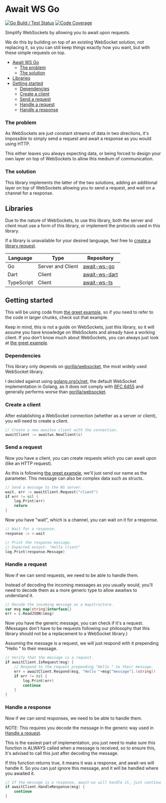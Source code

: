 # Await WS Go
[![Go Build / Test Status](https://github.com/VolticFroogo/await-ws-go/workflows/Go/badge.svg)](https://github.com/VolticFroogo/await-ws-go/actions?query=workflow%3AGo)
[![Code Coverage](https://codecov.io/gh/VolticFroogo/await-ws-go/branch/master/graph/badge.svg)](https://codecov.io/gh/VolticFroogo/await-ws-go)

Simplify WebSockets by allowing you to await upon requests.

We do this by building on top of an existing WebSocket solution, not replacing it,
so you can still keep things exactly how you want, but with these simple requests on top.

- [Await WS Go](#await-ws-go)
    - [The problem](#the-problem)
    - [The solution](#the-solution)
- [Libraries](#libraries)
- [Getting started](#getting-started)
    - [Dependencies](#dependencies)
    - [Create a client](#create-a-client)
    - [Send a request](#send-a-request)
    - [Handle a request](#handle-a-request)
    - [Handle a response](#handle-a-response)

### The problem

As WebSockets are just constant streams of data in two directions, it's impossible to
simply send a request and await a response as you would using HTTP.

This either leaves you always expecting data, or being forced to design your own
layer on top of WebSockets to allow this medium of communication.

### The solution

This library implements the latter of the two solutions, adding an additional layer on top
of WebSockets allowing you to send a request, and wait on a channel for a response.

## Libraries

Due to the nature of WebSockets, to use this library, both the server and client must use a form
of this library, or implement the protocols used in this library.

If a library is unavailable for your desired language, feel free to
[create a library request](https://github.com/VolticFroogo/await-ws-go/issues/new?labels=enhancement&template=library-request.md). 

Language   | Type              | Repository
---------- | ----------------- | ----------
Go         | Server and Client | [await-ws-go](https://github.com/VolticFroogo/await-ws-go)
Dart       | Client            | [await-ws-dart](https://github.com/VolticFroogo/await-ws-dart)
TypeScript | Client            | [await-ws-ts](https://github.com/VolticFroogo/await-ws-ts)

## Getting started

This will be using code from [the greet example](examples/greet), so if you need to refer
to the code in larger chunks, check out that example.

Keep in mind, this is not a guide on WebSockets, just this library,
so it will assume you have knowledge on WebSockets and already have a working client.
If you don't know much about WebSockets, you can always just look at
[the greet example](examples/greet).

### Dependencies

This library only depends on [gorilla/websocket](https://github.com/gorilla/websocket),
the most widely used WebSocket library.

I decided against using [golang.org/x/net](https://godoc.org/golang.org/x/net),
the default WebSocket implementation in Golang, as it does not comply with
[RFC 6455](http://tools.ietf.org/html/rfc6455) and generally performs worse than
[gorilla/websocket](https://github.com/gorilla/websocket).

### Create a client

After establishing a WebSocket connection (whether as a server or client),
you will need to create a client.

```go
// Create a new awaitws client with the connection.
awaitClient := awaitws.NewClient(c)
```

### Send a request

Now you have a client, you can create requests which you can await upon (like an HTTP request).

As this is following [the greet example](examples/greet), we'll just send our name as the parameter.
This message can also be complex data such as structs.

```go
// Send a message to the WS server.
wait, err := awaitClient.Request("client")
if err != nil {
    log.Print(err)
    return
}
```

Now you have "wait", which is a channel, you can wait on it for a response.

```go
// Wait for a response.
response := <-wait

// Print the response message.
// Expected output: "Hello client"
log.Print(response.Message)
```

### Handle a request

Now if we can send requests, we need to be able to handle them.

Instead of decoding the incoming messages as you usually would, you'll need to decode them
as a more generic type to allow awaitws to understand it.
```go
// Decode the incoming message as a mapstructure.
var msg map[string]interface{}
err = c.ReadJSON(&msg)
```

Now you have the generic message, you can check if it's a request.
(Messages don't have to be requests following our philosophy that this library should
not be a replacement to a WebSocket library.)

Assuming the message is a request, we will just respond with it prepending "Hello "
to their message.

```go
// Verify that the message is a request.
if awaitClient.IsRequest(msg) {
    // Respond to the request prepending "Hello " to their message.
    err = awaitClient.Respond(msg, "Hello "+msg["message"].(string))
    if err != nil {
        log.Print(err)
        continue
    }
}
```

### Handle a response

Now if we can send responses, we need to be able to handle them.

NOTE: This requires you decode the message in the generic way used in [Handle a request](#handle-a-request).

This is the easiest part of implementation, you just need to make sure this function is ALWAYS
called when a message is received, so to ensure this, it's advised to call this just after
decoding the message.

If this function returns true, it means it was a response, and await-ws will handle it.
So you can just ignore this message, and it will be handled where you awaited it.

```go
// If the message is a response, await-ws will handle it, just continue.
if awaitClient.HandleResponse(msg) {
    continue
}
```
